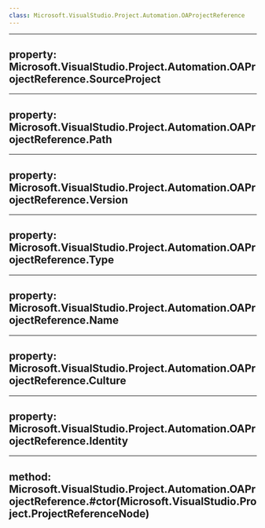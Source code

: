 ```yaml
---
class: Microsoft.VisualStudio.Project.Automation.OAProjectReference
---
```


---
property: Microsoft.VisualStudio.Project.Automation.OAProjectReference.SourceProject
---

---
property: Microsoft.VisualStudio.Project.Automation.OAProjectReference.Path
---

---
property: Microsoft.VisualStudio.Project.Automation.OAProjectReference.Version
---

---
property: Microsoft.VisualStudio.Project.Automation.OAProjectReference.Type
---

---
property: Microsoft.VisualStudio.Project.Automation.OAProjectReference.Name
---

---
property: Microsoft.VisualStudio.Project.Automation.OAProjectReference.Culture
---

---
property: Microsoft.VisualStudio.Project.Automation.OAProjectReference.Identity
---

---
method: Microsoft.VisualStudio.Project.Automation.OAProjectReference.#ctor(Microsoft.VisualStudio.Project.ProjectReferenceNode)
---

